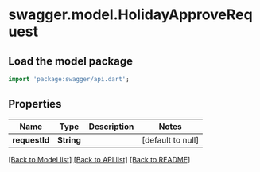 # swagger.model.HolidayApproveRequest

## Load the model package
```dart
import 'package:swagger/api.dart';
```

## Properties
Name | Type | Description | Notes
------------ | ------------- | ------------- | -------------
**requestId** | **String** |  | [default to null]

[[Back to Model list]](../README.md#documentation-for-models) [[Back to API list]](../README.md#documentation-for-api-endpoints) [[Back to README]](../README.md)


